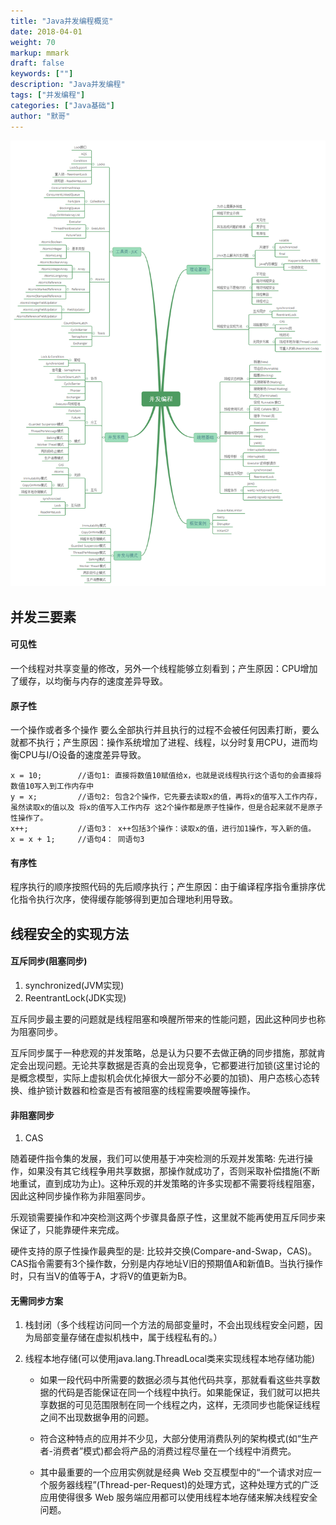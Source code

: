 ```yaml
---  
title: "Java并发编程概览"  
date: 2018-04-01
weight: 70  
markup: mmark  
draft: false  
keywords: [""]  
description: "Java并发编程"  
tags: ["并发编程"]
categories: ["Java基础"]  
author: "默哥"  
---
```


![Java并发编程概览](/images/current/concurrentOverview.png)

## 并发三要素
#### 可见性
一个线程对共享变量的修改，另外一个线程能够立刻看到；产生原因：CPU增加了缓存，以均衡与内存的速度差异导致。

#### 原子性
一个操作或者多个操作 要么全部执行并且执行的过程不会被任何因素打断，要么就都不执行；产生原因：操作系统增加了进程、线程，以分时复用CPU，进而均衡CPU与I/O设备的速度差异导致。

    x = 10;        //语句1: 直接将数值10赋值给x，也就是说线程执行这个语句的会直接将数值10写入到工作内存中
    y = x;         //语句2: 包含2个操作，它先要去读取x的值，再将x的值写入工作内存，虽然读取x的值以及 将x的值写入工作内存 这2个操作都是原子性操作，但是合起来就不是原子性操作了。
    x++;           //语句3： x++包括3个操作：读取x的值，进行加1操作，写入新的值。
    x = x + 1;     //语句4： 同语句3

#### 有序性
程序执行的顺序按照代码的先后顺序执行；产生原因：由于编译程序指令重排序优化指令执行次序，使得缓存能够得到更加合理地利用导致。

## 线程安全的实现方法
#### 互斥同步(阻塞同步)
1. synchronized(JVM实现)
2. ReentrantLock(JDK实现)

互斥同步最主要的问题就是线程阻塞和唤醒所带来的性能问题，因此这种同步也称为阻塞同步。

互斥同步属于一种悲观的并发策略，总是认为只要不去做正确的同步措施，那就肯定会出现问题。无论共享数据是否真的会出现竞争，它都要进行加锁(这里讨论的是概念模型，实际上虚拟机会优化掉很大一部分不必要的加锁)、用户态核心态转换、维护锁计数器和检查是否有被阻塞的线程需要唤醒等操作。

#### 非阻塞同步
1. CAS

随着硬件指令集的发展，我们可以使用基于冲突检测的乐观并发策略: 先进行操作，如果没有其它线程争用共享数据，那操作就成功了，否则采取补偿措施(不断地重试，直到成功为止)。这种乐观的并发策略的许多实现都不需要将线程阻塞，因此这种同步操作称为非阻塞同步。 

乐观锁需要操作和冲突检测这两个步骤具备原子性，这里就不能再使用互斥同步来保证了，只能靠硬件来完成。

硬件支持的原子性操作最典型的是: 比较并交换(Compare-and-Swap，CAS)。
CAS指令需要有3个操作数，分别是内存地址V旧的预期值A和新值B。当执行操作时，只有当V的值等于A，才将V的值更新为B。

#### 无需同步方案
1. 栈封闭（多个线程访问同一个方法的局部变量时，不会出现线程安全问题，因为局部变量存储在虚拟机栈中，属于线程私有的。）
2. 线程本地存储(可以使用java.lang.ThreadLocal类来实现线程本地存储功能)

    * 如果一段代码中所需要的数据必须与其他代码共享，那就看看这些共享数据的代码是否能保证在同一个线程中执行。如果能保证，我们就可以把共享数据的可见范围限制在同一个线程之内，这样，无须同步也能保证线程之间不出现数据争用的问题。

    * 符合这种特点的应用并不少见，大部分使用消费队列的架构模式(如“生产者-消费者”模式)都会将产品的消费过程尽量在一个线程中消费完。

    * 其中最重要的一个应用实例就是经典 Web 交互模型中的“一个请求对应一个服务器线程”(Thread-per-Request)的处理方式，这种处理方式的广泛应用使得很多 Web 服务端应用都可以使用线程本地存储来解决线程安全问题。